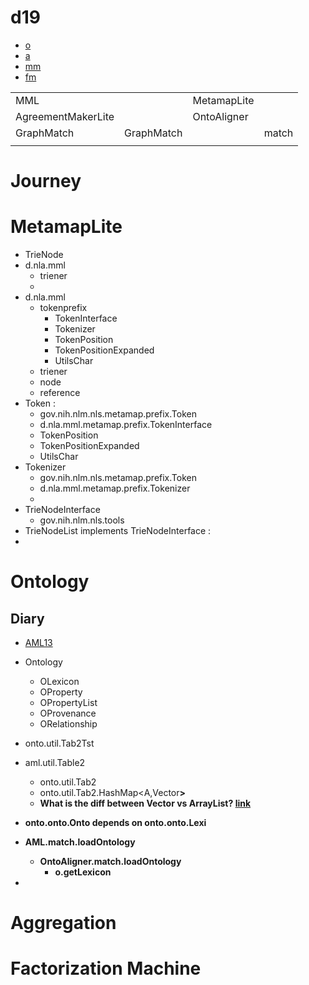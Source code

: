 # d19

- [o](#ontology)
- [a](#aggregation)
- [mm](MetamapLite)
- [fm](#factorization-machine)

| | | | | 
|-|-|-|-|
| MML | | MetamapLite | | 
|  AgreementMakerLite | | OntoAligner | | 
| GraphMatch | GraphMatch | | match |
| |   | |       | 
 

# Journey



# MetamapLite


- TrieNode
- d.nla.mml
    - triener
    -        
- d.nla.mml
    - tokenprefix
        - TokenInterface
        - Tokenizer
        - TokenPosition
        - TokenPositionExpanded
        - UtilsChar
    - triener
    - node
    - reference
- Token : 
    - gov.nih.nlm.nls.metamap.prefix.Token
    - d.nla.mml.metamap.prefix.TokenInterface
    - TokenPosition
    - TokenPositionExpanded
    - UtilsChar
- Tokenizer 
    - gov.nih.nlm.nls.metamap.prefix.Token
    - d.nla.mml.metamap.prefix.Tokenizer
    - 
- TrieNodeInterface 
    - gov.nih.nlm.nls.tools
- TrieNodeList implements TrieNodeInterface : 
- 

# Ontology


## Diary

- [AML13](http://disi.unitn.it/~p2p/RelatedWork/Matching/Feriae_AgreementMakerLight13.pdf)
- Ontology
    - OLexicon
    - OProperty
    - OPropertyList
    - OProvenance
    - ORelationship

- onto.util.Tab2Tst
- aml.util.Table2
	- onto.util.Tab2
	- onto.util.Tab2.HashMap<A,Vector<B>> 
	- What is the diff between Vector vs ArrayList? [link](https://www.geeksforgeeks.org/vector-vs-arraylist-java/)
- onto.onto.Onto depends on onto.onto.Lexi
- AML.match.loadOntology
	- OntoAligner.match.loadOntology
		- o.getLexicon 
- 


# Aggregation 

# Factorization Machine

